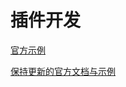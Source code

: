 # 插件开发

[官方示例](https://developer.sketchup.com/developers/example-extensions)

[保持更新的官方文档与示例](https://github.com/SketchUp/sketchup-ruby-api-tutorials)






